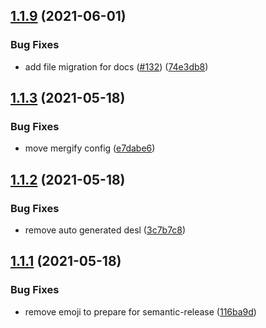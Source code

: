## [1.1.9](https://github.com/tianhaoz95/fastlane-plugin-flutter_version/compare/v1.1.8...v1.1.9) (2021-06-01)


### Bug Fixes

* add file migration for docs ([#132](https://github.com/tianhaoz95/fastlane-plugin-flutter_version/issues/132)) ([74e3db8](https://github.com/tianhaoz95/fastlane-plugin-flutter_version/commit/74e3db8338e2e1459c27f78ccaf03b3300c89c45))

## [1.1.3](https://github.com/tianhaoz95/fastlane-plugin-flutter_version/compare/v1.1.2...v1.1.3) (2021-05-18)


### Bug Fixes

* move mergify config ([e7dabe6](https://github.com/tianhaoz95/fastlane-plugin-flutter_version/commit/e7dabe647644e054609456f859afb311bd8694e0))

## [1.1.2](https://github.com/tianhaoz95/fastlane-plugin-flutter_version/compare/v1.1.1...v1.1.2) (2021-05-18)


### Bug Fixes

* remove auto generated desl ([3c7b7c8](https://github.com/tianhaoz95/fastlane-plugin-flutter_version/commit/3c7b7c86935418e2c6c91e00d995abca0797a20b))

## [1.1.1](https://github.com/tianhaoz95/fastlane-plugin-flutter_version/compare/v1.1.0...v1.1.1) (2021-05-18)


### Bug Fixes

* remove emoji to prepare for semantic-release ([116ba9d](https://github.com/tianhaoz95/fastlane-plugin-flutter_version/commit/116ba9d89e9c24f8c5eb160e971c02efb7382f4b))
